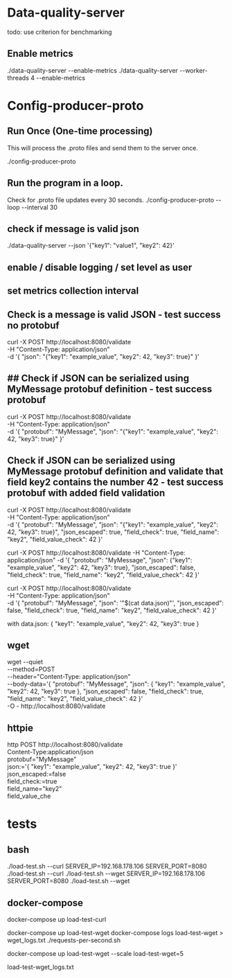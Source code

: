 # Data-quality-server

todo:
use criterion for benchmarking

## Enable metrics
./data-quality-server --enable-metrics
./data-quality-server --worker-threads 4 --enable-metrics


# Config-producer-proto

## Run Once (One-time processing)

This will process the .proto files and send them to the server once.

./config-producer-proto

## Run the program in a loop.

Check for .proto file updates every 30 seconds.
./config-producer-proto --loop --interval 30


## check if message is valid json
./data-quality-server --json '{"key1": "value1", "key2": 42}'

## enable / disable logging / set level as user
## set metrics collection interval

## Check is a message is valid JSON - test success no protobuf
curl -X POST http://localhost:8080/validate \
  -H "Content-Type: application/json" \
  -d '{
    "json": "{\"key1\": \"example_value\", \"key2\": 42, \"key3\": true}"  }'

## ## Check if JSON can be serialized using MyMessage protobuf definition - test success protobuf
curl -X POST http://localhost:8080/validate \
  -H "Content-Type: application/json" \
  -d '{
    "protobuf": "MyMessage", 
    "json": "{\"key1\": \"example_value\", \"key2\": 42, \"key3\": true}" }'

## Check if JSON can be serialized using MyMessage protobuf definition and validate that field key2 contains the number 42 - test success protobuf with added field validation
curl -X POST http://localhost:8080/validate \
  -H "Content-Type: application/json" \
  -d '{
    "protobuf": "MyMessage", 
    "json": "{\"key1\": \"example_value\", \"key2\": 42, \"key3\": true}", 
    "json_escaped": true,
    "field_check": true,
    "field_name": "key2",
    "field_value_check": 42  }'

curl -X POST http://localhost:8080/validate   -H "Content-Type: application/json"   -d '{
    "protobuf": "MyMessage", 
    "json": {"key1": "example_value", "key2": 42, "key3": true}, 
    "json_escaped": false,
    "field_check": true,
    "field_name": "key2",
    "field_value_check": 42
  }'

curl -X POST http://localhost:8080/validate \
    -H "Content-Type: application/json" \
    -d '{
        "protobuf": "MyMessage",
        "json": '"$(cat data.json)"',
        "json_escaped": false,
        "field_check": true,
        "field_name": "key2",
        "field_value_check": 42
    }'

with data.json:
{
    "key1": "example_value",
    "key2": 42,
    "key3": true
}

## wget
wget --quiet \
     --method=POST \
     --header="Content-Type: application/json" \
     --body-data='{
         "protobuf": "MyMessage",
         "json": {
             "key1": "example_value",
             "key2": 42,
             "key3": true
         },
         "json_escaped": false,
         "field_check": true,
         "field_name": "key2",
         "field_value_check": 42
     }' \
     -O - http://localhost:8080/validate

## httpie
http POST http://localhost:8080/validate \
    Content-Type:application/json \
    protobuf="MyMessage" \
    json:='{
        "key1": "example_value",
        "key2": 42,
        "key3": true
    }' \
    json_escaped:=false \
    field_check:=true \
    field_name="key2" \
    field_value_che
    
# tests

## bash
./load-test.sh --curl
SERVER_IP=192.168.178.106 SERVER_PORT=8080 ./load-test.sh --curl
./load-test.sh --wget
SERVER_IP=192.168.178.106 SERVER_PORT=8080 ./load-test.sh --wget

## docker-compose
docker-compose up load-test-curl


docker-compose up load-test-wget
docker-compose logs load-test-wget > wget_logs.txt
./requests-per-second.sh

docker-compose up load-test-wget --scale load-test-wget=5

load-test-wget_logs.txt
